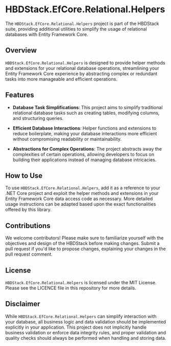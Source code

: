# HBDStack.EfCore.Relational.Helpers

The `HBDStack.EfCore.Relational.Helpers` project is part of the HBDStack suite, providing additional utilities to simplify the usage of relational databases with Entity Framework Core.

## Overview

`HBDStack.EfCore.Relational.Helpers` is designed to provide helper methods and extensions for your relational database operations, streamlining your Entity Framework Core experience by abstracting complex or redundant tasks into more manageable and efficient operations.

## Features

- **Database Task Simplifications**: This project aims to simplify traditional relational database tasks such as creating tables, modifying columns, and structuring queries.

- **Efficient Database Interactions**: Helper functions and extensions to reduce boilerplate, making your database interactions more efficient without compromising readability or maintainability.

- **Abstractions for Complex Operations**: The project abstracts away the complexities of certain operations, allowing developers to focus on building their applications instead of managing database intricacies.

## How to Use

To use `HBDStack.EfCore.Relational.Helpers`, add it as a reference to your .NET Core project and exploit the helper methods and extensions in your Entity Framework Core data access code as necessary. More detailed usage instructions can be adapted based upon the exact functionalities offered by this library.

## Contributions

We welcome contributors! Please make sure to familiarize yourself with the objectives and design of the HBDStack before making changes. Submit a pull request if you'd like to propose changes, explaining your changes in the pull request comment.

## License

`HBDStack.EfCore.Relational.Helpers` is licensed under the MIT License. Please see the LICENCE file in this repository for more details.

## Disclaimer

While `HBDStack.EfCore.Relational.Helpers` can simplify interaction with your database, all business logic and data validation should be implemented explicitly in your application. This project does not implicitly handle business validation or enforce data integrity rules, and proper validation and quality checks should always be performed when handling and storing data.